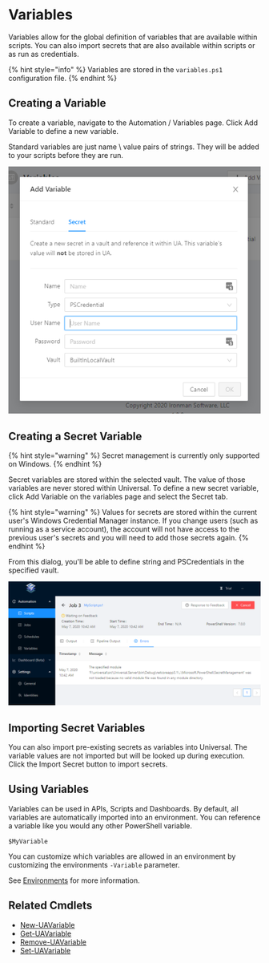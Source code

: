 # Variables

Variables allow for the global definition of variables that are available within scripts. You can also import secrets that are also available within scripts or as run as credentials. 

{% hint style="info" %}
Variables are stored in the `variables.ps1` configuration file.
{% endhint %}

## Creating a Variable 

To create a variable, navigate to the Automation / Variables page. Click Add Variable to define a new variable. 

Standard variables are just name \ value pairs of strings. They will be added to your scripts before they are run. 

![&apos;](../.gitbook/assets/image%20%2814%29.png)

## Creating a Secret Variable

{% hint style="warning" %}
Secret management is currently only supported on Windows. 
{% endhint %}

Secret variables are stored within the selected vault. The value of those variables are never stored within Universal. To define a new secret variable, click Add Variable on the variables page and select the Secret tab. 

{% hint style="warning" %}
Values for secrets are stored within the current user's Windows Credential Manager instance. If you change users \(such as running as a service account\), the account will not have access to the previous user's secrets and you will need to add those secrets again.
{% endhint %}

From this dialog, you'll be able to define string and PSCredentials in the specified vault. 

![](../.gitbook/assets/image%20%2811%29.png)

## Importing Secret Variables

You can also import pre-existing secrets as variables into Universal. The variable values are not imported but will be looked up during execution. Click the Import Secret button to import secrets. 

## Using Variables

Variables can be used in APIs, Scripts and Dashboards. By default, all variables are automatically imported into an environment. You can reference a variable like you would any other PowerShell variable. 

```text
$MyVariable
```

You can customize which variables are allowed in an environment by customizing the environments `-Variable` parameter. 

See [Environments](../config/environments.md#variables) for more information. 

## Related Cmdlets

* [New-UAVariable](https://github.com/ironmansoftware/universal-docs/blob/master/cmdlets/Universal/New-UAVariable.md)
* [Get-UAVariable](https://github.com/ironmansoftware/universal-docs/blob/master/cmdlets/Universal/Get-UAVariable.md)
* [Remove-UAVariable](https://github.com/ironmansoftware/universal-docs/blob/master/cmdlets/Universal/Remove-UAVariable.md)
* [Set-UAVariable](https://github.com/ironmansoftware/universal-docs/blob/master/cmdlets/Universal/Set-UAVariable.md)



